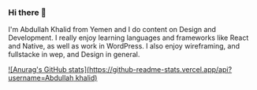 ### Hi there 👋

I'm Abdullah Khalid from Yemen and I do content on Design and Development. I really enjoy learning languages and frameworks like React and Native, as well as work in WordPress.
I also enjoy wireframing, and fullstacke in wep, and Design in general.

[![Anurag's GitHub stats](https://github-readme-stats.vercel.app/api?username=Abdullah khalid)](https://github.com/anuraghazra/github-readme-stats)


<!--
**AbdullahKhalide/AbdullahKhalide** is a ✨ _special_ ✨ repository because its `README.md` (this file) appears on your GitHub profile.

Here are some ideas to get you started:

- 🔭 I’m currently working on ...
- 🌱 I’m currently learning ...
- 👯 I’m looking to collaborate on ...
- 🤔 I’m looking for help with ...
- 💬 Ask me about ...
- 📫 How to reach me: ...
- 😄 Pronouns: ...
- ⚡ Fun fact: ...
-->
